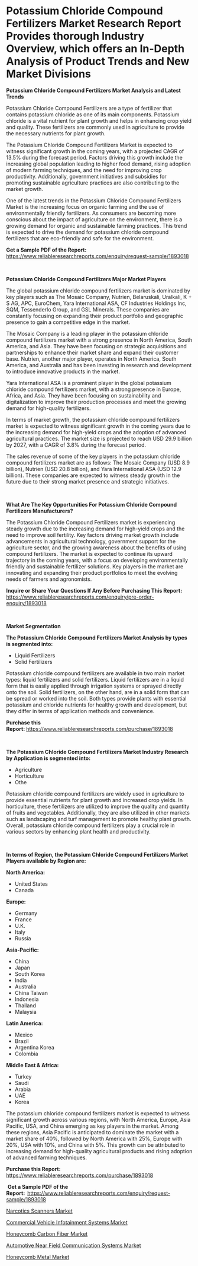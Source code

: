 <p><h1>Potassium Chloride Compound Fertilizers Market Research Report Provides thorough Industry Overview, which offers an In-Depth Analysis of Product Trends and New Market Divisions</h1></p><p><strong>Potassium Chloride Compound Fertilizers Market Analysis and Latest Trends</strong></p>
<p><p>Potassium Chloride Compound Fertilizers are a type of fertilizer that contains potassium chloride as one of its main components. Potassium chloride is a vital nutrient for plant growth and helps in enhancing crop yield and quality. These fertilizers are commonly used in agriculture to provide the necessary nutrients for plant growth.</p><p>The Potassium Chloride Compound Fertilizers Market is expected to witness significant growth in the coming years, with a projected CAGR of 13.5% during the forecast period. Factors driving this growth include the increasing global population leading to higher food demand, rising adoption of modern farming techniques, and the need for improving crop productivity. Additionally, government initiatives and subsidies for promoting sustainable agriculture practices are also contributing to the market growth.</p><p>One of the latest trends in the Potassium Chloride Compound Fertilizers Market is the increasing focus on organic farming and the use of environmentally friendly fertilizers. As consumers are becoming more conscious about the impact of agriculture on the environment, there is a growing demand for organic and sustainable farming practices. This trend is expected to drive the demand for potassium chloride compound fertilizers that are eco-friendly and safe for the environment.</p></p>
<p><strong>Get a Sample PDF of the Report:&nbsp;</strong> <a href="https://www.reliableresearchreports.com/enquiry/request-sample/1893018">https://www.reliableresearchreports.com/enquiry/request-sample/1893018</a></p>
<p>&nbsp;</p>
<p><strong>Potassium Chloride Compound Fertilizers Major Market Players</strong></p>
<p><p>The global potassium chloride compound fertilizers market is dominated by key players such as The Mosaic Company, Nutrien, Belaruskali, Uralkali, K + S AG, APC, EuroChem, Yara International ASA, CF Industries Holdings Inc, SQM, Tessenderlo Group, and GSL Minerals. These companies are constantly focusing on expanding their product portfolio and geographic presence to gain a competitive edge in the market.</p><p>The Mosaic Company is a leading player in the potassium chloride compound fertilizers market with a strong presence in North America, South America, and Asia. They have been focusing on strategic acquisitions and partnerships to enhance their market share and expand their customer base. Nutrien, another major player, operates in North America, South America, and Australia and has been investing in research and development to introduce innovative products in the market.</p><p>Yara International ASA is a prominent player in the global potassium chloride compound fertilizers market, with a strong presence in Europe, Africa, and Asia. They have been focusing on sustainability and digitalization to improve their production processes and meet the growing demand for high-quality fertilizers.</p><p>In terms of market growth, the potassium chloride compound fertilizers market is expected to witness significant growth in the coming years due to the increasing demand for high-yield crops and the adoption of advanced agricultural practices. The market size is projected to reach USD 29.9 billion by 2027, with a CAGR of 3.8% during the forecast period.</p><p>The sales revenue of some of the key players in the potassium chloride compound fertilizers market are as follows: The Mosaic Company (USD 8.9 billion), Nutrien (USD 20.8 billion), and Yara International ASA (USD 12.9 billion). These companies are expected to witness steady growth in the future due to their strong market presence and strategic initiatives.</p></p>
<p>&nbsp;</p>
<p><strong>What Are The Key Opportunities For Potassium Chloride Compound Fertilizers Manufacturers?</strong></p>
<p><p>The Potassium Chloride Compound Fertilizers market is experiencing steady growth due to the increasing demand for high-yield crops and the need to improve soil fertility. Key factors driving market growth include advancements in agricultural technology, government support for the agriculture sector, and the growing awareness about the benefits of using compound fertilizers. The market is expected to continue its upward trajectory in the coming years, with a focus on developing environmentally friendly and sustainable fertilizer solutions. Key players in the market are innovating and expanding their product portfolios to meet the evolving needs of farmers and agronomists.</p></p>
<p><strong>Inquire or Share Your Questions If Any Before Purchasing This Report:</strong> <a href="https://www.reliableresearchreports.com/enquiry/pre-order-enquiry/1893018">https://www.reliableresearchreports.com/enquiry/pre-order-enquiry/1893018</a></p>
<p>&nbsp;</p>
<p><strong>Market Segmentation</strong></p>
<p><strong>The Potassium Chloride Compound Fertilizers Market Analysis by types is segmented into:</strong></p>
<p><ul><li>Liquid Fertilizers</li><li>Solid Fertilizers</li></ul></p>
<p><p>Potassium chloride compound fertilizers are available in two main market types: liquid fertilizers and solid fertilizers. Liquid fertilizers are in a liquid form that is easily applied through irrigation systems or sprayed directly onto the soil. Solid fertilizers, on the other hand, are in a solid form that can be spread or worked into the soil. Both types provide plants with essential potassium and chloride nutrients for healthy growth and development, but they differ in terms of application methods and convenience.</p></p>
<p><strong>Purchase this Report:&nbsp;</strong><a href="https://www.reliableresearchreports.com/purchase/1893018">https://www.reliableresearchreports.com/purchase/1893018</a></p>
<p>&nbsp;</p>
<p><strong>The Potassium Chloride Compound Fertilizers Market Industry Research by Application is segmented into:</strong></p>
<p><ul><li>Agriculture</li><li>Horticulture</li><li>Othe</li></ul></p>
<p><p>Potassium chloride compound fertilizers are widely used in agriculture to provide essential nutrients for plant growth and increased crop yields. In horticulture, these fertilizers are utilized to improve the quality and quantity of fruits and vegetables. Additionally, they are also utilized in other markets such as landscaping and turf management to promote healthy plant growth. Overall, potassium chloride compound fertilizers play a crucial role in various sectors by enhancing plant health and productivity.</p></p>
<p>&nbsp;</p>
<p><strong>In terms of Region, the Potassium Chloride Compound Fertilizers Market Players available by Region are:</strong></p>
<p>
    <p> <strong> North America: </strong>
        <ul>
            <li>United States</li>
            <li>Canada</li>
        </ul>
        </p> 
    <p> <strong> Europe: </strong>
        <ul>
            <li>Germany</li>
            <li>France</li>
            <li>U.K.</li>
            <li>Italy</li>
            <li>Russia</li>
        </ul>
        </p> 
    <p> <strong> Asia-Pacific: </strong>
        <ul>
            <li>China</li>
            <li>Japan</li>
            <li>South Korea</li>
            <li>India</li>
            <li>Australia</li>
            <li>China Taiwan</li>
            <li>Indonesia</li>
            <li>Thailand</li>
            <li>Malaysia</li>
        </ul>
        </p> 
    <p> <strong> Latin America: </strong>
        <ul>
            <li>Mexico</li>
            <li>Brazil</li>
            <li>Argentina Korea</li>
            <li>Colombia</li>
        </ul>
        </p> 
    <p> <strong> Middle East & Africa: </strong>
        <ul>
            <li>Turkey</li>
            <li>Saudi</li>
            <li>Arabia</li>
            <li>UAE</li>
            <li>Korea</li>
        </ul>
    </p>
    </p>
<p><p>The potassium chloride compound fertilizers market is expected to witness significant growth across various regions, with North America, Europe, Asia Pacific, USA, and China emerging as key players in the market. Among these regions, Asia Pacific is anticipated to dominate the market with a market share of 40%, followed by North America with 25%, Europe with 20%, USA with 10%, and China with 5%. This growth can be attributed to increasing demand for high-quality agricultural products and rising adoption of advanced farming techniques.</p></p>
<p><strong>Purchase this Report: </strong><a href="https://www.reliableresearchreports.com/purchase/1893018">https://www.reliableresearchreports.com/purchase/1893018</a></p>
<p>&nbsp;<strong>Get a Sample PDF of the Report:&nbsp;&nbsp;</strong><a href="https://www.reliableresearchreports.com/enquiry/request-sample/1893018">https://www.reliableresearchreports.com/enquiry/request-sample/1893018</a></p>
<p><strong></strong></p>
<p><p><a href="https://angry-finch-aaf.notion.site/Narcotics-Scanners-Market-Size-2024-2031-Global-Industrial-Analysis-Key-Geographical-Regions-Mar-8cb6b677521043a68fc879aca3661399">Narcotics Scanners Market</a></p><p><a href="https://circular-yam-9b9.notion.site/Commercial-Vehicle-Infotainment-Systems-Market-Share-Market-New-Trends-Analysis-Report-By-Type-By-e7671f0fd8da4198b55b68cf9fd9ce50">Commercial Vehicle Infotainment Systems Market</a></p><p><a href="https://view.publitas.com/reportprime-1/honeycomb-carbon-fiber-market-a-comprehensive-report-of-its-market-share-growth-trends-2024-2031/">Honeycomb Carbon Fiber Market</a></p><p><a href="https://pretty-mail-caf.notion.site/Automotive-Near-Field-Communication-Systems-Market-Size-Share-Trends-Analysis-Report-By-Applicati-90802c978e44480ea04d73bd4303d959">Automotive Near Field Communication Systems Market</a></p><p><a href="https://view.publitas.com/reportprime-1/honeycomb-metal-market-size-market-share-and-global-market-analysis-report-2024-2031/">Honeycomb Metal Market</a></p></p>